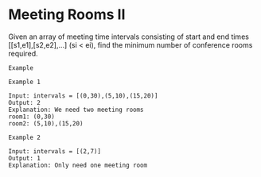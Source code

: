 # Meeting Rooms II

Given an array of meeting time intervals consisting of start and end times [[s1,e1],[s2,e2],...] (si < ei), find the minimum number of conference rooms required.

```
Example

Example 1

Input: intervals = [(0,30),(5,10),(15,20)]
Output: 2
Explanation: We need two meeting rooms
room1: (0,30)
room2: (5,10),(15,20)

Example 2

Input: intervals = [(2,7)]
Output: 1
Explanation: Only need one meeting room
```
